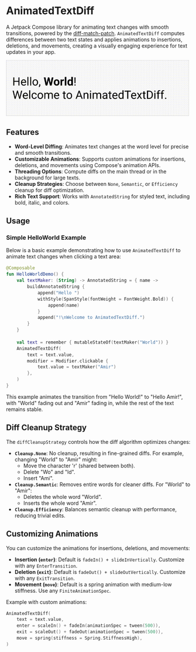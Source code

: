 # AnimatedTextDiff

A Jetpack Compose library for animating text changes with smooth transitions, powered by the [diff-match-patch](https://github.com/google/diff-match-patch). `AnimatedTextDiff` computes differences between two text states and applies animations to insertions, deletions, and movements, creating a visually engaging experience for text updates in your app.

<img width=500 src="./test.gif"/>

## Features
- **Word-Level Diffing**: Animates text changes at the word level for precise and smooth transitions.
- **Customizable Animations**: Supports custom animations for insertions, deletions, and movements using Compose's animation APIs.
- **Threading Options**: Compute diffs on the main thread or in the background for large texts.
- **Cleanup Strategies**: Choose between `None`, `Semantic`, or `Efficiency` cleanup for diff optimization.
- **Rich Text Support**: Works with `AnnotatedString` for styled text, including bold, italic, and colors.

## Usage
### Simple HelloWorld Example

Below is a basic example demonstrating how to use `AnimatedTextDiff` to animate text changes when clicking a text area:

```kotlin
@Composable
fun HelloWorldDemo() {
    val textMaker: (String) -> AnnotatedString = { name ->
        buildAnnotatedString {
            append("Hello ")
            withStyle(SpanStyle(fontWeight = FontWeight.Bold)) {
                append(name)
            }
            append("!\nWelcome to AnimatedTextDiff.")
        }
    }

    val text = remember { mutableStateOf(textMaker("World")) }
    AnimatedTextDiff(
        text = text.value,
        modifier = Modifier.clickable {
            text.value = textMaker("Amir")
        },
    )
}
```

This example animates the transition from "Hello World!" to "Hello Amir!", with "World" fading out and "Amir" fading in, while the rest of the text remains stable.

## Diff Cleanup Strategy
The `diffCleanupStrategy` controls how the diff algorithm optimizes changes:

- **`Cleanup.None`**: No cleanup, resulting in fine-grained diffs. For example, changing "World" to "Amir" might:
  - Move the character 'r' (shared between both).
  - Delete "Wo" and "ld".
  - Insert "Ami".
- **`Cleanup.Semantic`**: Removes entire words for cleaner diffs. For "World" to "Amir":
  - Deletes the whole word "World".
  - Inserts the whole word "Amir".
- **`Cleanup.Efficiency`**: Balances semantic cleanup with performance, reducing trivial edits.

## Customizing Animations
You can customize the animations for insertions, deletions, and movements:

- **Insertion (`enter`)**: Default is `fadeIn() + slideInVertically`. Customize with any `EnterTransition`.
- **Deletion (`exit`)**: Default is `fadeOut() + slideOutVertically`. Customize with any `ExitTransition`.
- **Movement (`move`)**: Default is a spring animation with medium-low stiffness. Use any `FiniteAnimationSpec`.

Example with custom animations:
```kotlin
AnimatedTextDiff(
    text = text.value,
    enter = scaleIn() + fadeIn(animationSpec = tween(500)),
    exit = scaleOut() + fadeOut(animationSpec = tween(500)),
    move = spring(stiffness = Spring.StiffnessHigh),
)
```
